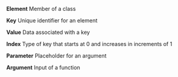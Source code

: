 **Element**
Member of a class

**Key**
Unique identifier for an element

**Value**
Data associated with a key

**Index**
Type of key that starts at 0 and increases in increments of 1

**Parameter**
Placeholder for an argument

**Argument**
Input of a function